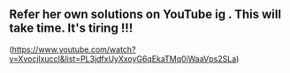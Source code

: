 ## Refer her own solutions on YouTube ig . This will take time. It's tiring !!!
(https://www.youtube.com/watch?v=XvocjlxuccI&list=PL3jdfxUyXxoyG6qEkaTMq0iWaaVps2SLa)
